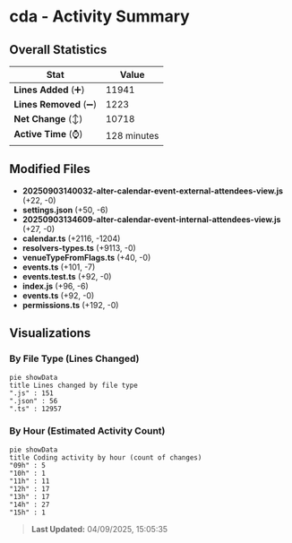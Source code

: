 # cda - Activity Summary 

## Overall Statistics

| Stat                   | Value                                                             |
| ---------------------- | ----------------------------------------------------------------- |
| **Lines Added** (➕)   | 11941                                          |
| **Lines Removed** (➖) | 1223                                        |
| **Net Change** (↕)    | 10718                |
| **Active Time** (⌚)   | 128 minutes |


## Modified Files
- **20250903140032-alter-calendar-event-external-attendees-view.js** (+22, -0)
- **settings.json** (+50, -6)
- **20250903134609-alter-calendar-event-internal-attendees-view.js** (+27, -0)
- **calendar.ts** (+2116, -1204)
- **resolvers-types.ts** (+9113, -0)
- **venueTypeFromFlags.ts** (+40, -0)
- **events.ts** (+101, -7)
- **events.test.ts** (+92, -0)
- **index.js** (+96, -6)
- **events.ts** (+92, -0)
- **permissions.ts** (+192, -0)

## Visualizations

### By File Type (Lines Changed)

```mermaid
pie showData
title Lines changed by file type
".js" : 151
".json" : 56
".ts" : 12957
```

### By Hour (Estimated Activity Count)

```mermaid
pie showData
title Coding activity by hour (count of changes)
"09h" : 5
"10h" : 1
"11h" : 11
"12h" : 17
"13h" : 17
"14h" : 27
"15h" : 1
```


> **Last Updated:** 04/09/2025, 15:05:35